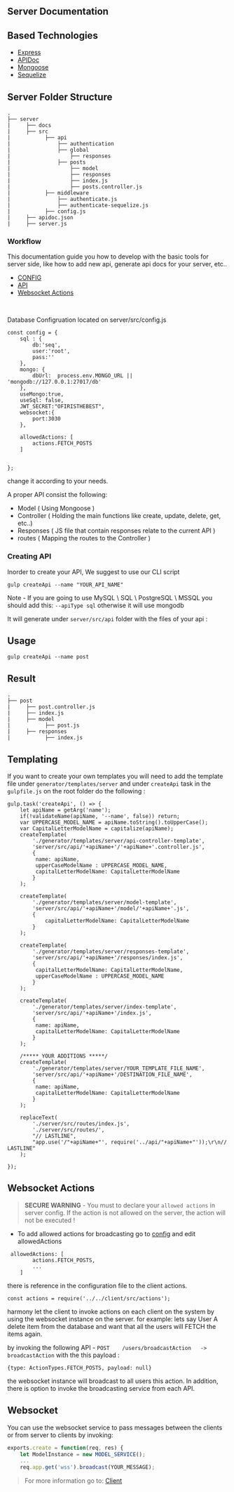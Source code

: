 ## Server Documentation
## Based Technologies

- <a href="https://github.com/expressjs/express" target="_blank">Express</a>
- <a href="https://github.com/apidoc/apidoc" target="_blank">APIDoc</a>
- <a href="http://mongoosejs.com/" target="_blank">Mongoose</a>
- <a href="http://docs.sequelizejs.com/en/v3/" target="_blank">Sequelize</a>

  
  
## Server Folder Structure

    .
    ├── server    
    |     ├── docs
    |     ├── src       
    |           ├── api
	|               ├── authentication
    |               ├── global
	|               	├── responses
	|               ├── posts
	|           		├── model
	|           		├── responses
	|           		├── index.js
	|           		├── posts.controller.js
	|           ├── middleware
    |               ├── authenticate.js
    |               ├── authenticate-sequelize.js
    |           ├── config.js
    |     ├── apidoc.json  
    |     ├── server.js 




### Workflow

This documentation guide you how to develop with the basic tools for server side, like how to add new api, generate api docs for your server, etc..
* [CONFIG](#config)
* [API](#api)
* [Websocket Actions](#websocket)
<br/>
<a name="config"></a>

Database Configruation located on server/src/config.js
```
const config = {
    sql : {
        db:'seq',
        user:'root',
        pass:''
    },
    mongo: {
        dbUrl:  process.env.MONGO_URL || 'mongodb://127.0.0.1:27017/db'
    },
    useMongo:true,
    useSql: false,
    JWT_SECRET:"OFIRISTHEBEST",
	websocket:{
		port:3030
	},

    allowedActions: [
        actions.FETCH_POSTS
    ]


};

```
change it according to your needs.


<a name="api"></a>

A proper API consist the following:

- Model ( Using Mongoose )
- Controller ( Holding the main functions like create, update, delete, get, etc..)
- Responses ( JS file that contain responses relate to the current API )
- routes ( Mapping the routes to the Controller )

### Creating API 

Inorder to create your API, We suggest to use our CLI script<br/>

``` gulp createApi --name "YOUR_API_NAME" ```

Note - 
If you are going to use MySQL \ SQL \ PostgreSQL \ MSSQL you should add this:
` --apiType sql ` 
otherwise it will use mongodb

It will generate under `server/src/api` folder with the files of your api :

## Usage 

``` gulp createApi --name post ```

## Result 
    .
    ├── post         
    |     ├── post.controller.js                    
    |     ├── index.js   
    |     ├── model   
    |           ├── post.js 
    |     ├── responses
    |           ├── index.js   

## Templating 

If you want to create your own templates you will need to add the template file under `generator/templates/server`
and under `createApi` task in the `gulpfile.js` on the root folder do the following :

```
gulp.task('createApi', () => {
    let apiName = getArg('name');
    if(!validateName(apiName, '--name', false)) return;
    var UPPERCASE_MODEL_NAME = apiName.toString().toUpperCase();
    var CapitalLetterModelName = capitalize(apiName);
    createTemplate(
        './generator/templates/server/api-controller-template',
        'server/src/api/'+apiName+'/'+apiName+'.controller.js',
        {
         name: apiName,
         upperCaseModelName : UPPERCASE_MODEL_NAME,
         capitalLetterModelName: CapitalLetterModelName
        }
    );
    
    createTemplate(
        './generator/templates/server/model-template',
        'server/src/api/'+apiName+'/model/'+apiName+'.js',
        {
            capitalLetterModelName: CapitalLetterModelName
        }
    );
    
    createTemplate(
        './generator/templates/server/responses-template',
        'server/src/api/'+apiName+'/responses/index.js',
        {
         capitalLetterModelName: CapitalLetterModelName,
         upperCaseModelName : UPPERCASE_MODEL_NAME
        }
    );
    
    createTemplate(
        './generator/templates/server/index-template',
        'server/src/api/'+apiName+'/index.js',
        {
         name: apiName,
         capitalLetterModelName: CapitalLetterModelName
        }
    );
    
    /***** YOUR ADDITIONS *****/
    createTemplate(
        './generator/templates/server/YOUR_TEMPLATE_FILE_NAME',
        'server/src/api/'+apiName+'/DESTINATION_FILE_NAME',
        {
         name: apiName,
         capitalLetterModelName: CapitalLetterModelName
        }
    );
    
    replaceText(
        './server/src/routes/index.js',
        './server/src/routes/',
        "// LASTLINE",
        "app.use('/"+apiName+"', require('../api/"+apiName+"'));\r\n// LASTLINE"
    );
    
});
```
<a name="websocket"></a>
## Websocket Actions

> **SECURE WARNING** - You must to declare your `allowed actions` in server config.
If the action is not allowed on the server, the action will not be executed !

- To add allowed actions for broadcasting go to [config](#config) and edit allowedActions 
```
 allowedActions: [
        actions.FETCH_POSTS,
        ...
    ]
```
there is reference in the configuration file to the client actions.
```
const actions = require('../../client/src/actions');
```
harmony let the client to invoke actions on each client on the system by using the websocket instance on the server.
for example: lets say User A delete item from the database and want that all the users will FETCH the items again.

by invoking the following API - ``` POST    /users/broadcastAction   ->  broadcastAction ```
with the this payload : 
```
{type: ActionTypes.FETCH_POSTS, payload: null}
```
the websocket instance will broadcast to all users this action.
In addition, there is option to invoke the broadcasting service from each API.

## Websocket 
You can use the websocket service to pass messages between the clients or from server to clients by invoking:
```js
exports.create = function(req, res) {
    let ModelInstance = new MODEL_SERVICE();
    ...
    req.app.get('wss').broadcast(YOUR_MESSAGE);

```

> For more information go to: [Client](https://github.com/harmony-framework/harmony-boilerplate/blob/master/helperdocs/client.md#websocketactions)

